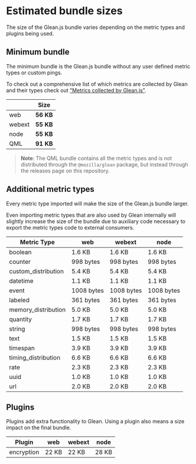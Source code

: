 # Estimated bundle sizes

The size of the Glean.js bundle varies depending on the metric types and plugins being used.

## Minimum bundle

The minimum bundle is the Glean.js bundle without any user defined metric types or custom pings.

To check out a comprehensive list of which metrics are collected by Glean and their types check out
["Metrics collected by Glean.js"](https://github.com/mozilla/glean.js/blob/main/docs/reference/metrics.md).

<!-- ! -->
|| Size |
|--|--|
|web|**56 KB**|
|webext|**55 KB**|
|node|**55 KB**|
|QML|**91 KB**|
<!-- ! -->

> **Note**: The QML bundle contains all the metric types and is not distributed through the
> `@mozilla/glean` package, but instead through the releases page on this repository.

## Additional metric types

Every metric type imported will make the size of the Glean.js bundle larger.

Even importing metric types that are also used by Glean internally will slightly increase
the size of the bundle due to auxiliary code necessary to export the metric types code
to external consumers.

<!-- ! -->
|Metric Type| web|webext|node|
|--|--|--|--|
|boolean|1.6 KB |1.6 KB |1.6 KB |
|counter|998 bytes |998 bytes |998 bytes |
|custom_distribution|5.4 KB |5.4 KB |5.4 KB |
|datetime|1.1 KB |1.1 KB |1.1 KB |
|event|1008 bytes |1008 bytes |1008 bytes |
|labeled|361 bytes |361 bytes |361 bytes |
|memory_distribution|5.0 KB |5.0 KB |5.0 KB |
|quantity|1.7 KB |1.7 KB |1.7 KB |
|string|998 bytes |998 bytes |998 bytes |
|text|1.5 KB |1.5 KB |1.5 KB |
|timespan|3.9 KB |3.9 KB |3.9 KB |
|timing_distribution|6.6 KB |6.6 KB |6.6 KB |
|rate|2.3 KB |2.3 KB |2.3 KB |
|uuid|1.0 KB |1.0 KB |1.0 KB |
|url|2.0 KB |2.0 KB |2.0 KB |
<!-- ! -->

## Plugins

Plugins add extra functionality to Glean.
Using a plugin also means a size impact on the final bundle.

<!-- ! -->
|Plugin| web|webext|node|
|--|--|--|--|
|encryption|22 KB |22 KB |28 KB |
<!-- ! -->
